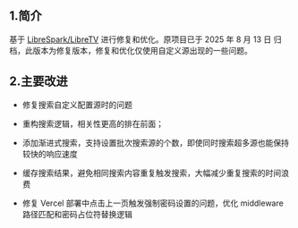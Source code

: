 ## 1.简介

基于 [LibreSpark/LibreTV](https://github.com/LibreSpark/LibreTV) 进行修复和优化。原项目已于 2025 年 8 月 13 日 归档，此版本为修复版本，修复和优化仅使用自定义源出现的一些问题。

## 2.主要改进

- 修复搜索自定义配置源时的问题
- 重构搜索逻辑，相关性更高的排在前面；

- 添加渐进式搜索，支持设置批次搜索源的个数，即使同时搜索超多源也能保持较快的响应速度

- 缓存搜索结果，避免相同搜索内容重复触发搜索，大幅减少重复搜索的时间浪费

- 修复 Vercel 部署中点击上一页触发强制密码设置的问题，优化 middleware 路径匹配和密码占位符替换逻辑
